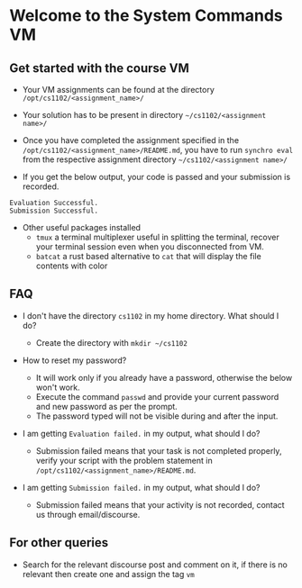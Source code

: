 # Welcome to the System Commands VM

## Get started with the course VM

- Your VM assignments can be found at the directory `/opt/cs1102/<assignment_name>/`

- Your solution has to be present in directory `~/cs1102/<assignment name>/`

- Once you have completed the assignment specified in the `/opt/cs1102/<assignment_name>/README.md`, you have to run `synchro eval` from the respective assignment directory `~/cs1102/<assignment name>/`

- If you get the below output, your code is passed and your submission is recorded.

```
Evaluation Successful.
Submission Successful.
```

- Other useful packages installed
  - `tmux` a terminal multiplexer useful in splitting the terminal, recover your terminal session even when you disconnected from VM.
  - `batcat` a rust based alternative to `cat` that will display the file contents with color

## FAQ

- I don't have the directory `cs1102` in my home directory. What should I do?
  - Create the directory with `mkdir ~/cs1102`

- How to reset my password?
  - It will work only if you already have a password, otherwise the below won't work.
  - Execute the command `passwd` and provide your current password and new password as per the prompt.
  - The password typed will not be visible during and after the input.

- I am getting `Evaluation failed.` in my output, what should I do?
  - Submission failed means that your task is not completed properly, verify your script with the problem statement in `/opt/cs1102/<assignment_name>/README.md`.

- I am getting `Submission failed.` in my output, what should I do?
  - Submission failed means that your activity is not recorded, contact us through email/discourse.

## For other queries

- Search for the relevant discourse post and comment on it, if there is no relevant then create one and assign the tag `vm`
